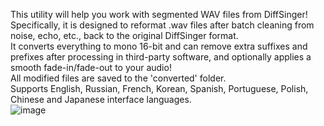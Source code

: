 This utility will help you work with segmented WAV files from DiffSinger!  
Specifically, it is designed to reformat .wav files after batch cleaning from noise, echo, etc., back to the original DiffSinger format.  
It converts everything to mono 16-bit and can remove extra suffixes and prefixes after processing in third-party software, and optionally applies a smooth fade-in/fade-out to your audio!  
All modified files are saved to the 'converted' folder.  
Supports English, Russian, French, Korean, Spanish, Portuguese, Polish, Chinese and Japanese interface languages.  
![image](https://github.com/user-attachments/assets/4cf763ad-32d4-4d70-be43-882105a08689)
